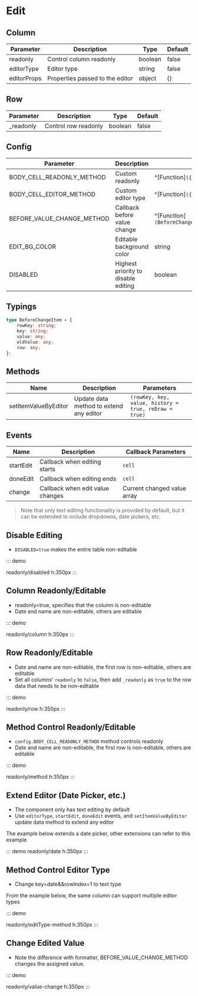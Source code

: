 # Edit

## Column

| Parameter   | Description       | Type     | Default |
| ----------- | ----------------- | -------- | ------- |
| readonly    | Control column readonly | boolean  | false   |
| editorType  | Editor type       | string   | false   |
| editorProps | Properties passed to the editor | object | {}      |

## Row

| Parameter   | Description       | Type     | Default |
| ----------- | ----------------- | -------- | ------- |
| \_readonly  | Control row readonly | boolean  | false   |

## Config

| Parameter                     | Description          | Type  | Default |
| ----------------------------- | -------------------- | ----- | ------- |
| BODY_CELL_READONLY_METHOD     | Custom readonly      | ^[Function]`({row, column, rowIndex, colIndex, value})=>boolean\|void` | — |
| BODY_CELL_EDITOR_METHOD       | Custom editor type   | ^[Function]`({row, column, rowIndex, colIndex, value})=>string\|void`  | — |
| BEFORE_VALUE_CHANGE_METHOD    | Callback before value change | ^[Function]`(BeforeChangeItem[])=>BeforeChangeItem[]\|Promise<BeforeChangeItem[]>`  | — |
| EDIT_BG_COLOR                 | Editable background color | string  | `rgba(221,170,83,0.1)` |
| DISABLED                      | Highest priority to disable editing | boolean  | false |

## Typings
```ts
type BeforeChangeItem = {
    rowKey: string;
    key: string;
    value: any;
    oldValue: any;
    row: any;
};
```

## Methods

| Name           | Description                        | Parameters                                              |
| --------------------- | ---------------------------------- | ------------------------------------------------------- |
| setItemValueByEditor  | Update data method to extend any editor | `(rowKey, key, value, history = true, reDraw = true)`   |

## Events

| Name | Description            | Callback Parameters |
| ---------- | ---------------------- | ------------------- |
| startEdit  | Callback when editing starts | `cell`             |
| doneEdit   | Callback when editing ends   | `cell`             |
| change     | Callback when edit value changes | Current changed value array |

>Note that only text editing functionality is provided by default, but it can be extended to include dropdowns, date pickers, etc.

## Disable Editing
-   `DISABLED=true` makes the entire table non-editable

::: demo

readonly/disabled
h:350px
:::

## Column Readonly/Editable

-   readonly=true, specifies that the column is non-editable
-   Date and name are non-editable, others are editable

::: demo

readonly/column
h:350px
:::

## Row Readonly/Editable

-   Date and name are non-editable, the first row is non-editable, others are editable
-   Set all columns' `readonly` to `false`, then add `_readonly` as `true` to the row data that needs to be non-editable

::: demo

readonly/row
h:350px
:::

## Method Control Readonly/Editable

-   `config.BODY_CELL_READONLY_METHOD` method controls readonly
-   Date and name are non-editable, the first row is non-editable, others are editable

::: demo

readonly/method
h:350px
:::

## Extend Editor (Date Picker, etc.)

-   The component only has text editing by default
-   Use `editorType`, `startEdit`, `doneEdit` events, and `setItemValueByEditor` update data method to extend any editor

The example below extends a date picker, other extensions can refer to this example

::: demo
readonly/date
h:350px
:::

## Method Control Editor Type

-   Change key=date&&rowIndex=1 to text type

From the example below, the same column can support multiple editor types

::: demo

readonly/editType-method
h:350px
:::

## Change Edited Value

- Note the difference with formatter, BEFORE_VALUE_CHANGE_METHOD changes the assigned value.

::: demo

readonly/value-change
h:350px
:::
